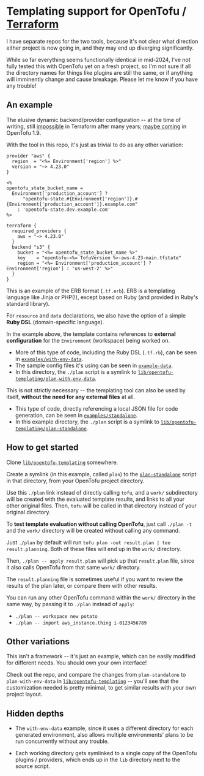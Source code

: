 Templating support for OpenTofu / [Terraform](https://github.com/mehhhhhhhhhhhhhhh/terraform-templating)
=======

I have separate repos for the two tools, because it's not clear what direction either project is now going in, and they may end up diverging significantly.

While so far everything seems functionally identical in mid-2024, I've not fully tested this with OpenTofu yet on a fresh project, so I'm not sure if all the directory names for things like plugins are still the same, or if anything will imminently change and cause breakage. Please let me know if you have any trouble!


An example
-------

The elusive dynamic backend/provider configuration -- at the time of writing, still [impossible](https://github.com/hashicorp/terraform/issues/13022) in Terraform after many years; [maybe coming](https://github.com/opentofu/opentofu/issues/300) in OpenTofu 1.9.

With the tool in this repo, it's just as trivial to do as any other variation:

```erb
provider "aws" {
  region  = "<%= Environment['region'] %>"
  version = "~> 4.23.0"
}

<%
opentofu_state_bucket_name =
  Environment['production_account'] ?
      "opentofu-state.#{Environment['region']}.#{Environment['production_account']}.example.com"
    : 'opentofu-state.dev.example.com'
%>

terraform {
  required_providers {
    aws = "~> 4.23.0"
  }
  backend "s3" {
    bucket = "<%= opentofu_state_bucket_name %>"
    key    = "opentofu-<%= TofuVersion %>-aws-4.23-main.tfstate"
    region = "<%= Environment['production_account'] ? Environment['region'] : 'us-west-2' %>"
  }
}

```

This is an example of the ERB format (`.tf.erb`). ERB is a templating language like Jinja or PHP(!), except based on Ruby (and provided in Ruby's standard library).

For `resource` and `data` declarations, we also have the option of a simple **Ruby DSL** (domain-specific language).

In the example above, the template contains references to **external configuration** for the `Environment` (workspace) being worked on.

* More of this type of code, including the Ruby DSL (`.tf.rb`), can be seen in [`examples/with-env-data`](examples/with-env-data).
* The sample config files it's using can be seen in [`example-data`](example-data).
* In this directory, the `./plan` script is a symlink to [`lib/opentofu-templating/plan-with-env-data`](lib/opentofu-templating/plan-with-env-data).

This is not strictly necessary -- the templating tool can also be used by itself, **without the need for any external files** at all.

* This type of code, directly referencing a local JSON file for code generation, can be seen in [`examples/standalone`](examples/standalone).
* In this example directory, the `./plan` script is a symlink to [`lib/opentofu-templating/plan-standalone`](lib/opentofu-templating/plan-standalone).


How to get started
-------

Clone [`lib/opentofu-templating`](lib/opentofu-templating) somewhere.

Create a symlink (in this example, called `plan`) to the [`plan-standalone`](lib/opentofu-templating/plan-standalone) script in that directory, from your OpenTofu project directory.

Use this `./plan` link instead of directly calling `tofu`, and a `work/` subdirectory will be created with the evaluated template results, and links to all your other original files. Then, `tofu` will be called in that directory instead of your original directory.

To **test template evaluation without calling OpenTofu**, just call `./plan -t` and the `work/` directory will be created without calling any command.

Just `./plan` by default will run `tofu plan -out result.plan | tee result.planning`. Both of these files will end up in the `work/` directory.

Then, `./plan -- apply result.plan` will pick up that `result.plan` file, since it also calls OpenTofu from that same `work/` directory.

The `result.planning` file is sometimes useful if you want to review the results of the plan later, or compare them with other results.

You can run any other OpenTofu command within the `work/` directory in the same way, by passing it to `./plan` instead of `apply`:

* `./plan -- workspace new potato`
* `./plan -- import aws_instance.thing i-0123456789`


Other variations
-------

This isn't a framework -- it's just an example, which can be easily modified for different needs. You should own your own interface!

Check out the repo, and compare the changes from `plan-standalone` to `plan-with-env-data` in [`lib/opentofu-templating`](lib/opentofu-templating) -- you'll see that the customization needed is pretty minimal, to get similar results with your own project layout.


Hidden depths
-------

* The `with-env-data` example, since it uses a different directory for each generated environment, also allows multiple environments' plans to be run concurrently without any trouble.

* Each working directory gets symlinked to a single copy of the OpenTofu plugins / providers, which ends up in the `lib` directory next to the source script.
